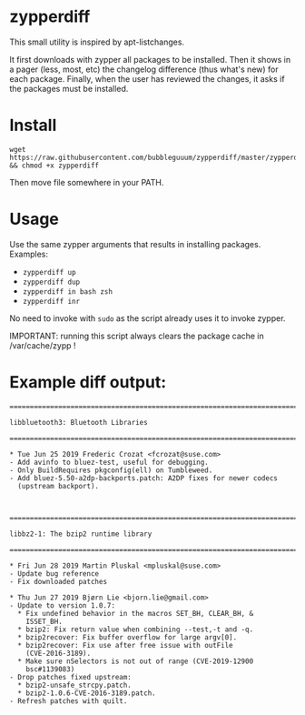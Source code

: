 # zypperdiff

This small utility is inspired by apt-listchanges.

It first downloads with zypper all packages to be installed.
Then it shows in a pager (less, most, etc) the changelog difference (thus what's new) for each package.
Finally, when the user has reviewed the changes, it asks if the packages must be installed.

# Install

```
wget https://raw.githubusercontent.com/bubbleguuum/zypperdiff/master/zypperdiff && chmod +x zypperdiff
```

Then move file somewhere in your PATH.

# Usage

Use the same zypper arguments that results in installing packages. Examples:

- `zypperdiff up`
- `zypperdiff dup`
- `zypperdiff in bash zsh`
- `zypperdiff inr`


No need to invoke with `sudo` as the script already uses it to invoke zypper.

IMPORTANT: running this script always clears the package cache in /var/cache/zypp !

# Example diff output:

```
========================================================================

libbluetooth3: Bluetooth Libraries

========================================================================

* Tue Jun 25 2019 Frederic Crozat <fcrozat@suse.com>
- Add avinfo to bluez-test, useful for debugging.
- Only BuildRequires pkgconfig(ell) on Tumbleweed.
- Add bluez-5.50-a2dp-backports.patch: A2DP fixes for newer codecs
  (upstream backport).
    
  
    
========================================================================

libbz2-1: The bzip2 runtime library

========================================================================

* Fri Jun 28 2019 Martin Pluskal <mpluskal@suse.com>
- Update bug reference
- Fix downloaded patches

* Thu Jun 27 2019 Bjørn Lie <bjorn.lie@gmail.com>
- Update to version 1.0.7:
  * Fix undefined behavior in the macros SET_BH, CLEAR_BH, &
    ISSET_BH.
  * bzip2: Fix return value when combining --test,-t and -q.
  * bzip2recover: Fix buffer overflow for large argv[0].
  * bzip2recover: Fix use after free issue with outFile
    (CVE-2016-3189).
  * Make sure nSelectors is not out of range (CVE-2019-12900
    bsc#1139083)
- Drop patches fixed upstream:
  * bzip2-unsafe_strcpy.patch.
  * bzip2-1.0.6-CVE-2016-3189.patch.
- Refresh patches with quilt.
```
